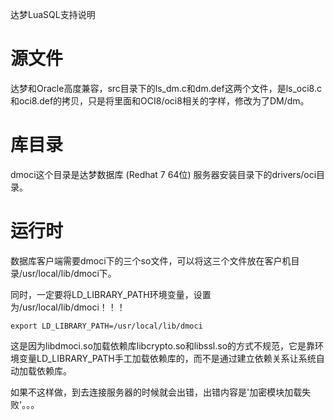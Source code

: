 达梦LuaSQL支持说明

# 源文件

达梦和Oracle高度兼容，src目录下的ls_dm.c和dm.def这两个文件，是ls_oci8.c和oci8.def的拷贝，只是将里面和OCI8/oci8相关的字样，修改为了DM/dm。

# 库目录

dmoci这个目录是达梦数据库 (Redhat 7 64位) 服务器安装目录下的drivers/oci目录。

# 运行时

数据库客户端需要dmoci下的三个so文件，可以将这三个文件放在客户机目录/usr/local/lib/dmoci下。

同时，一定要将LD_LIBRARY_PATH环境变量，设置为/usr/local/lib/dmoci！！！

`export LD_LIBRARY_PATH=/usr/local/lib/dmoci`

这是因为libdmoci.so加载依赖库libcrypto.so和libssl.so的方式不规范，它是靠环境变量LD_LIBRARY_PATH手工加载依赖库的，而不是通过建立依赖关系让系统自动加载依赖库。

如果不这样做，到去连接服务器的时候就会出错，出错内容是'加密模块加载失败'。。。
